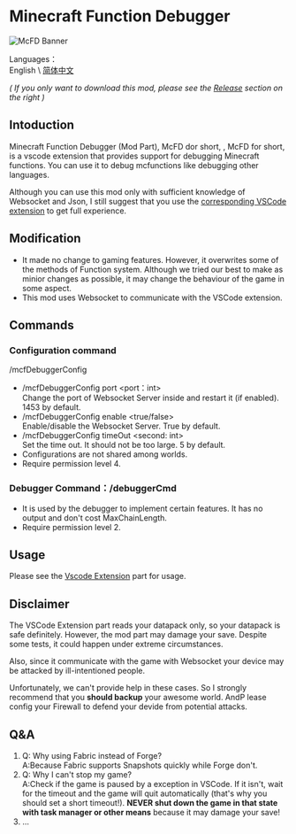 # Minecraft Function Debugger

![McFD Banner](https://i.loli.net/2021/02/17/3lkRqAjT5hNGorJ.png)

Languages：  
English \ [简体中文](https://github.com/hugeBlack/McfDebugger_Mod/blob/master/README_zh_cn.md)

*( If you only want to download this mod, please see the [Release](https://github.com/hugeBlack/McfDebugger_Mod/releases) section on the right )*

## Intoduction

Minecraft Function Debugger (Mod Part), McFD dor short, , McFD for short, is a vscode extension that provides support for debugging Minecraft functions. You can use it to debug mcfunctions like debugging other languages.

Although you can use this mod only with sufficient knowledge of Websocket and Json, I still suggest that you use the [corresponding VSCode extension](https://github.com/hugeBlack/McfDebugger_Extension) to get full experience.

## Modification

* It made no change to gaming features. However, it overwrites some of the methods of Function system. Although we tried our best to make as minior changes as possible, it may change the behaviour of the game in some aspect.
* This mod uses Websocket to communicate with the VSCode extension.

## Commands

### Configuration command  

/mcfDebuggerConfig  

* /mcfDebuggerConfig port <port：int>  
  Change the port of Websocket Server inside and restart it (if enabled). 1453 by default.
* /mcfDebuggerConfig enable <true/false>  
  Enable/disable the Websocket Server. True by default.
* /mcfDebuggerConfig timeOut <second: int>  
  Set the time out. It should not be too large. 5 by default.
* Configurations are not shared among worlds.
* Require permission level 4.

### Debugger Command：/debuggerCmd

* It is used by the debugger to implement certain features. It has no output and don't cost MaxChainLength.
* Require permission level 2.

## Usage

Please see the [Vscode Extension](https://github.com/hugeBlack/McfDebugger_Extension) part for usage.

## Disclaimer

The VSCode Extension part reads your datapack only, so your datapack is safe definitely. However, the mod part may damage your save. Despite some tests, it could happen under extreme circumstances.

Also, since it communicate with the game with Websocket your device may be attacked by ill-intentioned people.  

 Unfortunately, we can't provide help in these cases. So I strongly recommend that you **should backup** your awesome world. AndP lease config your Firewall to defend your devide from potential attacks.

## Q&A

1. Q: Why using Fabric instead of Forge?  
   A:Because Fabric supports Snapshots quickly while Forge don't.
2. Q: Why I can't stop my game?  
   A:Check if the game is paused by a exception in VSCode. If it isn't, wait for the timeout and the game will quit automatically (that's why you should set a short timeout!). **NEVER shut down the game in that state with task manager or other means** because it may damage your save!
3. ...
